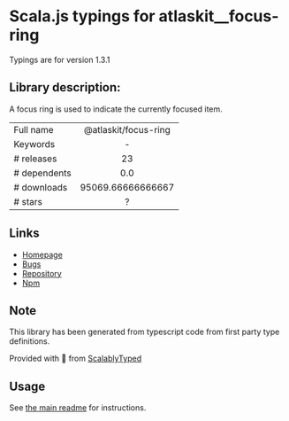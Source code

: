 
# Scala.js typings for atlaskit__focus-ring

Typings are for version 1.3.1

## Library description:
A focus ring is used to indicate the currently focused item.

|                    |                 |
| ------------------ | :-------------: |
| Full name          | @atlaskit/focus-ring |
| Keywords           | - |
| # releases         | 23 |
| # dependents       | 0.0 |
| # downloads        | 95069.66666666667 |
| # stars            | ? |

## Links
- [Homepage](https://atlaskit.atlassian.com/packages/design-system/focus-ring)
- [Bugs](https://bitbucket.org/atlassian/atlassian-frontend-mirror/issues)
- [Repository](https://bitbucket.org/atlassian/atlassian-frontend-mirror)
- [Npm](https://www.npmjs.com/package/%40atlaskit%2Ffocus-ring)
    


## Note
This library has been generated from typescript code from first party type definitions.

Provided with :purple_heart: from [ScalablyTyped](https://github.com/oyvindberg/ScalablyTyped)

## Usage
See [the main readme](../../readme.md) for instructions.


